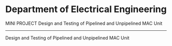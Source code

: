 # Department of Electrical Engineering
MINI PROJECT
Design and Testing of Pipelined and Unpipelined MAC Unit
________________________________________

Design and Testing of Pipelined and Unpipelined MAC Unit 
